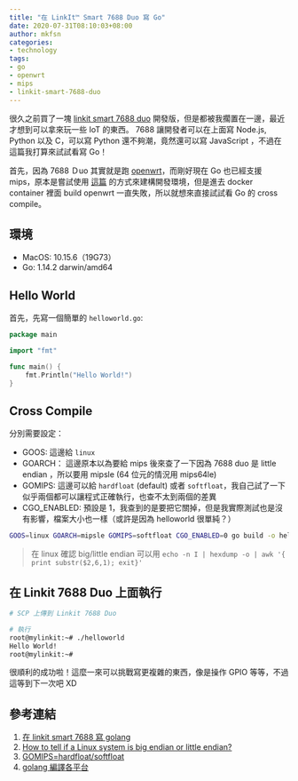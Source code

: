 ```yaml
---
title: "在 LinkIt™ Smart 7688 Duo 寫 Go"
date: 2020-07-31T08:10:03+08:00
author: mkfsn
categories:
- technology
tags:
- go
- openwrt
- mips
- linkit-smart-7688-duo
---
```


很久之前買了一塊 [linkit smart 7688 duo](https://docs.labs.mediatek.com/resource/linkit-smart-7688/en/get-started/get-started-with-the-linkit-smart-7688-duo-development-board)
開發版，但是都被我擱置在一邊，最近才想到可以拿來玩一些 IoT 的東西。
7688 讓開發者可以在上面寫 Node.js, Python 以及 C，可以寫 Python 還不夠潮，竟然還可以寫 JavaScript ，不過在這篇我打算來試試看寫 Go！

<!-- more -->

首先，因為 7688 Ｄuo 其實就是跑 [openwrt](https://openwrt.org/)，而剛好現在 Go 也已經支援 mips，原本是嘗試使用 [這篇](https://blog.wu-boy.com/2016/04/write-golang-in-linkit-smart-7688/)
的方式來建構開發環境，但是進去 docker container 裡面 build openwrt 一直失敗，所以就想來直接試試看 Go 的 cross compile。

## 環境

- MacOS: 10.15.6（19G73）
- Go: 1.14.2 darwin/amd64

## Hello World

首先，先寫一個簡單的 `helloworld.go`:

```go
package main

import "fmt"

func main() {
	fmt.Println("Hello World!")
}
```

## Cross Compile

分別需要設定：
- GOOS: 這邊給 `linux`
- GOARCH： 這邊原本以為要給 mips 後來查了一下因為 7688 duo 是 little endian ，所以要用 mipsle (64 位元的情況用 mips64le)
- GOMIPS: 這邊可以給 `hardfloat` (default) 或者 `softfloat`，我自己試了一下似乎兩個都可以讓程式正確執行，也查不太到兩個的差異
- CGO_ENABLED: 預設是 1，我查到的是要把它關掉，但是我實際測試也是沒有影響，檔案大小也一樣（或許是因為 helloworld 很單純？）

```bash
GOOS=linux GOARCH=mipsle GOMIPS=softfloat CGO_ENABLED=0 go build -o helloworld
```

> 在 linux 確認 big/little endian 可以用
> `echo -n I | hexdump -o | awk '{ print substr($2,6,1); exit}'`

## 在 Linkit 7688 Duo 上面執行

```bash
# SCP 上傳到 Linkit 7688 Duo

# 執行
root@mylinkit:~# ./helloworld
Hello World!
root@mylinkit:~#
```

很順利的成功啦！這麼一來可以挑戰寫更複雜的東西，像是操作 GPIO 等等，不過這等到下一次吧 XD

## 參考連結

1. [在 linkit smart 7688 寫 golang](https://blog.wu-boy.com/2016/04/write-golang-in-linkit-smart-7688/)
1. [How to tell if a Linux system is big endian or little endian?](https://serverfault.com/questions/163487/how-to-tell-if-a-linux-system-is-big-endian-or-little-endian)
1. [GOMIPS=hardfloat/softfloat](https://golang.org/doc/go1.10#ports)
1. [golang 編譯各平台](https://www.echochio.nctu.me/2018/06/golang_multiple_platforms/)